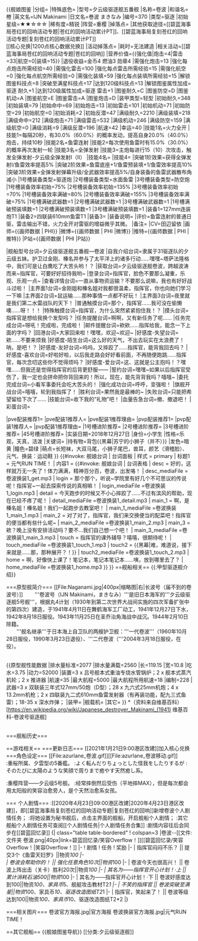 {{舰娘图鉴 
|分组=
|特殊底色=
|型号=夕云级驱逐舰五番舰
|名称=卷波
|和谐名=棬
|英文名=IJN Makinami
|日文名=巻波 まきなみ
|编号=370
|类型=驱逐
|初始星级=★★☆☆☆
|稀有度=精锐
|阵营=重樱
|掉落点=
|其他获取途径=[[碧蓝海事局苍红的回响活动专题|苍红的回响活动累计PT]]、[[碧蓝海事局复刻苍红的回响活动专题|复刻苍红的回响活动累计PT]]<br>[[核心兑换|1200点核心数据兑换]]
|活动掉落点=
|耗时=无法建造
|相关活动=[[碧蓝海事局苍红的回响活动专题|苍红的回响]]
|营养价值={{强化值|炮击=4|雷击=33|航空=0|装填=15}}
|退役收益=金币4 燃油3 勋章4
|需强化炮击=13
|强化每点炮击所需经验=40
|需强化雷击=100
|强化每点雷击所需经验=15
|需强化航空=0
|强化每点航空所需经验=0
|需强化装填=59
|强化每点装填所需经验=15
|解锁图鉴科技点=8
|突破至满星科技点=17
|达到120级科技点=13
|解锁图鉴属性加成=驱逐 耐久+1
|达到120级属性加成=驱逐 雷击+1
|图鉴耐久=C
|图鉴防空=D
|图鉴机动=A
|图鉴航空=E
|图鉴雷击=A
|图鉴炮击=D
|装甲类型=轻型
|初始耐久=348
|初始装填=79
|初始命中=69
|初始炮击=13
|初始雷击=101
|初始机动=71
|初始防空=29
|初始航空=0
|初始消耗=2
|初始反潜=47
|满级耐久=2210
|满级装填=218
|满级命中=212
|满级炮击=71
|满级雷击=532
|满级机动=246
|满级防空=159
|满级航空=0
|满级消耗=9
|满级反潜=196
|航速=42
|幸运=40
|技能1名=火力全开
|技能1=每隔20秒，有30.0%（60.0%）的概率发动，提高自身20.0%（40.0%）炮击，持续10秒 
|技能2名=鱼雷连射
|技能2=每次使用鱼雷时有15.0%（30.0%）的概率再次发射一轮 
|技能3名=全弹发射
|技能3=主炮每进行15（10）次攻击，触发全弹发射-夕云级全弹发射I（II）
|技能4名=
|技能4=
|突破1阶效果=获得全弹发射I/鱼雷效率提高5%
|突破2阶效果=鱼雷底座+1/鱼雷预装填+1/鱼雷效率提高10%
|突破3阶效果=全弹发射弹幕升级/全武器效率提高5%/自身装备的鱼雷武器散布角减小
|1号槽装备类型=驱逐炮
|2号槽装备类型=水面鱼雷
|3号槽装备类型=防空炮
|1号槽装备效率初始=75%
|2号槽装备效率初始=135%
|3号槽装备效率初始=70%
|1号槽装备效率满破=80%
|2号槽装备效率满破=155%
|3号槽装备效率满破=75%
|1号槽满破武器数=1
|2号槽满破武器数=1
|3号槽满破武器数=1
|1号槽满破预装填数=1
|2号槽满破预装填数=1
|3号槽满破预装填数=1
|装备1=127mm连装炮T1
|装备2=四联装610mm鱼雷T1
|装备3=
|装备说明=
|评价=鱼雷连射的普通日驱，雷击输出不错，火力全开对雷驱的增益微乎其微。
|备注= 
|CV=田辺留依
|画师={{画师数据 | PHI}}
|微博={{画师数据 | PHI |微博}}
|推特={{画师数据 | PHI |推特}}
|P站={{画师数据 | PHI |P站}}

|舰船型号台词=夕云级驱逐舰五番舰—卷波
|自我介绍台词=隶属于31驱逐队的夕云级五妹。护卫过金刚、榛名并参与了太平洋上的诸多行动……嘿嘿~塔萨法隆格中，我们可是让白鹰吃了大苦头哟！？
|获取台词=夕云级驱逐舰卷波，跨越波涛而来~指挥官，可要好好招待我哟~
|登录台词=指挥官，脸色不要那么凝重，乐观、乐观一点~
|查看详情台词=一直从事物资运输？不要那么说嘛，我也有好好战斗过啦！
|主界面1台词=金刚姐和榛名姐对我都很温柔，指挥官，你也向她们学习一下嘛
|主界面2台词=鼠运输……那种事情一点都不好玩！
|主界面3台词=夜里就是我们第二水雷战队的天下！
|普通触摸台词=那个，指挥官……我可没在偷懒噢……呀！！！
|特殊触摸台词=指挥官，为什么突然紧紧抱住我！？
|摸头台词=指挥官是想给我换个发型吗？
|任务提醒台词=啊啊，又有新任务了呢……
|任务完成台词=呀吼！完成啦，完成啦！
|邮件提醒台词=欸欸……指挥给我，能念一下上面的字吗？
|回港台词=大家回来啦！嘿嘿，欢迎~欢迎~
|好感度-失望台词=欸……不要来烦我
|好感度-陌生台词=这么好的天气，不出去玩实在太浪费了！呐，是吧！？
|好感度-友好台词=呜呜，又摔跤了……指挥官，能背我回去吗？
|好感度-喜欢台词=好啦好啦，以后我走路会好好看前面，不再随便跑跳……指挥官，每次念叨这些你不觉得烦吗？
|好感度-爱台词=这、这就是公主抱吗！？嘿嘿……但我还是觉得指挥官的后背更舒服——
|誓约台词=嘿嘿~如果以后指挥官受伤了，我一定也会拼命把你背回来的！所以，现在，能先背背我吗？嘻嘻~
|委托完成台词=小看军事委托会吃大苦头的！
|强化成功台词=呼呼，变强啦！
|旗舰开战台词=嘻嘻，轮到我指挥了！
|胜利台词=果然我是最棒的~
|失败台词=只能把希望留给下次了……
|技能台词=收下我的“礼物”吧！
|血量告急台词=撤、撤退吧！
|彩蛋台词=

|pve配装推荐1=
|pve配装1推荐人=
|pve配装1推荐理由=
|pvp配装推荐1=
|pvp配装1推荐人=
|pvp配装1推荐理由=
|1号槽进阶推荐=
|2号槽进阶推荐=
|3号槽进阶推荐=
|45号槽进阶推荐=
|实装日期=2018年12月27日
|身份=小学生
|性格=乐观，天真，活泼
|关键词=
|持有物=背包{{黑幕|苏宁的小狮子（并不）}}
|发色=暗黄
|瞳色=碧绿
|萌点=长短袜，大双马尾，小狮子尾巴，兽耳，颜艺（滑稽脸）、元气、换装：运动鞋
}}
{{#invoke: 舰娘台词 | 台词面板 
| 样式 = primary
| 标题1 = 元气RUN TIME！
| 内容1 = {{#invoke: 舰娘台词 | 台词表格
  | desc = 好的，这样就万无一失了！体力满满，精神百分百，卷波，出发咯！
  | desc_mediaFile =卷波换装1_get.mp3
  | login = 那个那个，听说~学院里有好几个不可思议的传说呢！指挥官~一起去探索传说的真相嘛！
  | login_mediaFile =卷波换装1_login.mp3
  | detail = 今天跑步的时候又不小心摔跤了……不过有滨风的帮助，现在已经不疼了呢！
  | detail_mediaFile =卷波换装1_detail.mp3
  | main_1 = 啊，是榛名姐！榛名姐！我们一起跑步去教室吧！
  | main_1_mediaFile =卷波换装1_main_1.mp3
  | main_2 = 对了对了，指挥官，我们来交换便当的配菜吧！指挥官的便当都有些什么呢~
  | main_2_mediaFile =卷波换装1_main_2.mp3
  | main_3 = 欸？晚上没有安排活动吗？要不…我们自己想一个吧！
  | main_3_mediaFile =卷波换装1_main_3.mp3
  | touch = 指挥官的课外辅导？嘻嘻，很期待呢！
  | touch_mediaFile =卷波换装1_touch_1.mp3
  | touch2 = {{黑幕|难，难道说，接下来就是……那，那种展开？！}}
  | touch2_mediaFile =卷波换装1_touch_2.mp3
  | home = 啊，好像快上课了！笔记本，笔记本笔记本……咦，放到哪里去了？
  | home_mediaFile =卷波换装1_home.mp3
  }}
}}
==舰船相关==
{{:甲型驱逐舰介绍}}

===原型舰简介===
[[File:Naganami.jpg|400px|缩略图|右|长波号（届不到的卷波号）]]
　　'''卷波号（IJN Makinami，まきなみ）'''是旧日本海军的'''夕云级驱逐舰5号舰'''，根据丸4计划（1930年到第二次世界大战间实施的四次军备扩张中的第四次）建造，于1941年4月11日在舞鹤海军工厂动工，1941年12月27日下水，1942年8月18日服役。1943年11月25日在圣乔治角海战中战沉。1944年2月10日除籍。<br>
　　'''舰名继承'''于日本海上自卫队的两艘护卫舰：'''一代卷波'''（1960年10月28日服役，1990年3月23日退役）、'''二代卷波（'''2004年3月18日服役，在役）。<br><br>

{{原型舰性能数据
|排水量标准=2077
|排水量满载=2560
|长=119.15
|宽=10.8
|吃水=3.75
|动力=52000
|装置=3 x 吕号舰本式重油专烧水管锅炉；2 x 舰本式蒸汽机轮；2 x 推进器
|航速=35
|最大航程=5000
|最大航程所用航速=18
|编制=228
|武器=3 x 双联装三年式127mm/50炮（D型）；28 x 九六式25mm机炮；4 x 13.2mm机枪；2 x 四联装九二式610mm鱼雷发射器（有再装功能，配九三式鱼雷）；18-35 x 深水炸弹；
|装甲=
|舰载机=
|其它=
}}
*（资料来自维基百科）<ref>[https://en.wikipedia.org/wiki/Japanese_destroyer_Makinami_(1941) 维基百科-卷波号驱逐舰]</ref><br><br>

===舰船历史===


==游戏相关==
===更新日志===
[[2021年1月21日9:00港区改建]]加入核心兑换
===角色设定===
[[File:azurlane_卷波.gif]][[File:azurlane_卷波移动.gif]]<br>
:重桜所属、夕雲型の5番艦。
:よく転んだりちょっとした怪我をしたりするが
:そのたびに太陽のような笑顔で周りまで癒やす天然癒し系。

:重樱阵营——夕云级5号舰。
:经常摔倒然后受伤（平地摔MAX），但是每次都会用太阳般的笑容治愈旁人，是个天然治愈系女孩。

=== 个人剧情===
:[[2020年4月23日09:00港区改建|2020年4月23日港区改建]]，即[[碧蓝海事局复刻苍红的回响活动专题|复刻苍红的回响]]新增卷波个人剧情任务；
:将她设置为秘书舰后，点击主界面的舰船，开启舰船个人剧情；
:其它舰船个人剧情任务可查阅[[个人剧情任务|个人剧情任务合集]]
:剧情内容往后会同步在[[碧蓝回忆录]]
{| class="table table-bordered"
! colspan=3 |卷波--[[文件:文件夹 卷波.png|40px|link=碧蓝回忆录/笑容Overflow！]][[碧蓝回忆录/笑容Overflow！|笑容Overflow！]]
|-
! 剧情
! 任务
! 奖励
|-
| 指挥官闷闷不乐？ || 提交3个《鱼雷天妇罗》||物资*100
|-  
| 卷波会帮助你的！ || 强化任意角色10次||物资*100
|-
| 卷波今天也很高兴！ || 卷波上阵出击（关卡）胜利20次||物资*100
|-
| 其名为——指挥官开心计划！·上 || 累计消耗石油500||物资*100
|-
| 其名为——指挥官开心计划！·下 || 卷波好感度达到100||物资*100、家具币*5、舰艇攻击教材T2*1
|-
| 不笑的指挥官 || 卷波突破至满星||物资*100、家具币*10、驱逐改造图纸T2*1
|-
| 指挥官，笑起来了！ || 卷波等级达到100||物资*100、家具币*10、驱逐改造图纸T2*2
|}



===相关图片===
<gallery mode="packed" heights="250px">
卷波官方海报.jpg|官方海报
卷波换装官方海报.jpg|元气RUN TIME！
</gallery>

==其它舰船==
{{舰娘图鉴导航}}
[[分类:夕云级驱逐舰]]
